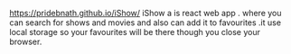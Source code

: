 https://pridebnath.github.io/iShow/
iShow a is react web app .
 where you can search for shows and movies and also can add it to favourites .it use local storage so your favourites will be there though you close your browser.

